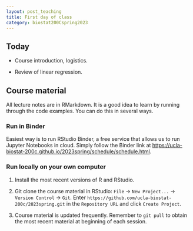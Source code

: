 ```yaml
---
layout: post_teaching
title: First day of class
category: biostat200Cspring2023
---
```


## Today

* Course introduction, logistics.

* Review of linear regression.

## Course material

All lecture notes are in RMarkdown. It is a good idea to learn by running through the code examples. You can do this in several ways. 

### Run in Binder

Easiest way is to run RStudio Binder, a free service that allows us to run Jupyter Notebooks in cloud. Simply follow the Binder link at <https://ucla-biostat-200c.github.io/2023spring/schedule/schedule.html>. 

### Run locally on your own computer

1. Install the most recent versions of R and RStudio. 

2. Git clone the course material in RStudio: `File` -> `New Project...` -> `Version Control` -> `Git`. Enter `https://github.com/ucla-biostat-200c/2023spring.git` in the `Repository URL` and click `Create Project`. 

3. Course material is updated frequently. Remember to `git pull` to obtain the most recent material at beginning of each session. 

